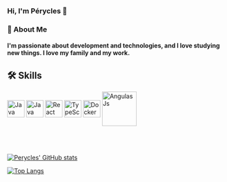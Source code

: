 ### Hi, I'm Pérycles 👋

### 🚀 About Me
#### I'm passionate about development and technologies, and I love studying new things. I love my family and my work.

## 🛠 Skills

<div>
<img align= "center" alt="Java" height=40 width = 40 src="https://cdn.jsdelivr.net/gh/devicons/devicon/icons/javascript/javascript-original.svg" />
<img align= "center" alt="Java" height=40 width = 40 src="https://cdn.jsdelivr.net/gh/devicons/devicon/icons/java/java-original-wordmark.svg" />

<img align= "center" alt="React" height=40 width = 40 src="https://cdn.jsdelivr.net/gh/devicons/devicon/icons/react/react-original.svg" />

<img  align= "center" alt="TypeScript"  height=40 width = 40 src="https://cdn.jsdelivr.net/gh/devicons/devicon/icons/typescript/typescript-original.svg" />
  
<img align= "center" alt="Docker" height=40 width = 40 src="https://cdn.jsdelivr.net/gh/devicons/devicon/icons/docker/docker-original-wordmark.svg" />

<img  align= "center" alt="AngulasJs" height=80 width = 80 src="https://cdn.jsdelivr.net/gh/devicons/devicon/icons/angularjs/angularjs-plain-wordmark.svg" />
                    
<br> 
<br> 
<br> 
<br> 
 
 [![Perycles' GitHub stats](https://github-readme-stats.vercel.app/api?username=peryclesjr)](https://github.com/peryclesjr)
 
 
[![Top Langs](https://github-readme-stats.vercel.app/api/top-langs/?username=peryclesjr)](https://github.com/peryclesjr)

 
 
 
<!-- 	
<code><img height="30" src="https://raw.githubusercontent.com/github/explore/80688e429a7d4ef2fca1e82350fe8e3517d3494d/topics/javascript/javascript.png"></code>
<code><img height="30" src="https://raw.githubusercontent.com/github/explore/80688e429a7d4ef2fca1e82350fe8e3517d3494d/topics/typescript/typescript.png"></code>
<code><img height="30" src="https://raw.githubusercontent.com/github/explore/80688e429a7d4ef2fca1e82350fe8e3517d3494d/topics/react/react.png"></code>
 -->
</div>



